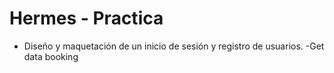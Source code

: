 # Hermes - Practica

- Diseño y maquetación de un inicio de sesión y registro de usuarios.
-Get data booking
